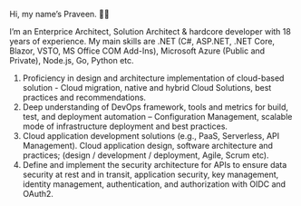 Hi, my name’s Praveen. 👋🏼

I’m an Enterprice Architect, Solution Architect & hardcore developer with 18 years of experience. My main skills are .NET (C#, ASP.NET, .NET Core, Blazor, VSTO, MS Office COM Add-Ins), Microsoft Azure (Public and Private), Node.js, Go, Python etc.

1. Proficiency in design and architecture implementation of cloud-based solution - Cloud migration, native and hybrid Cloud Solutions, best practices and recommendations.
2. Deep understanding of DevOps framework, tools and metrics for build, test, and deployment automation – Configuration Management, scalable mode of infrastructure deployment and best practices.
3. Cloud application development solutions (e.g., PaaS, Serverless, API Management). Cloud application design, software architecture and practices; (design / development / deployment, Agile, Scrum etc).
4. Define and implement the security architecture for APIs to ensure data security at rest and in transit, application security, key management, identity management, authentication, and authorization with OIDC and OAuth2.


